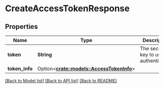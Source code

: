 # CreateAccessTokenResponse

## Properties

Name | Type | Description | Notes
------------ | ------------- | ------------- | -------------
**token** | **String** | The secret key to use for authentication | [readonly]
**token_info** | Option<[**crate::models::AccessTokenInfo**](AccessTokenInfo.md)> |  | [optional]

[[Back to Model list]](../README.md#documentation-for-models) [[Back to API list]](../README.md#documentation-for-api-endpoints) [[Back to README]](../README.md)


